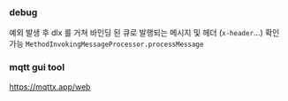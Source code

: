
### debug

예외 발생 후 dlx 를 거쳐 바인딩 된 큐로 발행되는 메시지 및 헤더 (`x-header`...) 확인 가능 
`MethodInvokingMessageProcessor.processMessage`

### mqtt gui tool
https://mqttx.app/web